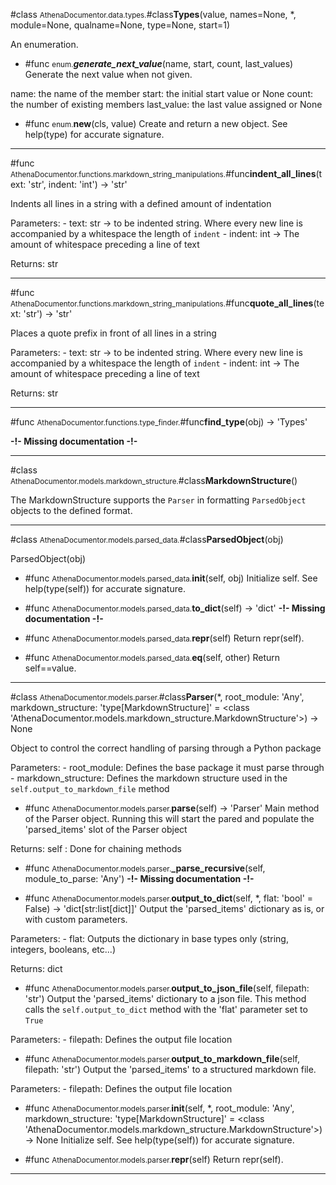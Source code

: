 #class <small>AthenaDocumentor.data.types.</small>#class**Types**(value, names=None, *, module=None, qualname=None, type=None, start=1)

An enumeration.


- #func <small>enum.</small>**_generate_next_value_**(name, start, count, last_values)
    Generate the next value when not given.

name: the name of the member
start: the initial start value or None
count: the number of existing members
last_value: the last value assigned or None
    


- #func <small>enum.</small>**__new__**(cls, value)
    Create and return a new object.  See help(type) for accurate signature.


---

#func <small>AthenaDocumentor.functions.markdown_string_manipulations.</small>#func**indent_all_lines**(text: 'str', indent: 'int') -> 'str'

Indents all lines in a string with a defined amount of indentation

Parameters:
    - text: str -> to be indented string.
        Where every new line is accompanied by a whitespace the length of `indent`
    - indent: int -> The amount of whitespace preceding a line of text

Returns:
    str

---

#func <small>AthenaDocumentor.functions.markdown_string_manipulations.</small>#func**quote_all_lines**(text: 'str') -> 'str'

Places a quote prefix in front of all lines in a string

Parameters:
    - text: str -> to be indented string.
        Where every new line is accompanied by a whitespace the length of `indent`
    - indent: int -> The amount of whitespace preceding a line of text

Returns:
    str

---

#func <small>AthenaDocumentor.functions.type_finder.</small>#func**find_type**(obj) -> 'Types'

**<span style={color:red}>-!- Missing documentation -!-</span>**

---

#class <small>AthenaDocumentor.models.markdown_structure.</small>#class**MarkdownStructure**()

The MarkdownStructure supports the `Parser` in formatting `ParsedObject` objects to the defined format.



---

#class <small>AthenaDocumentor.models.parsed_data.</small>#class**ParsedObject**(obj)

ParsedObject(obj)


- #func <small>AthenaDocumentor.models.parsed_data.</small>**__init__**(self, obj)
    Initialize self.  See help(type(self)) for accurate signature.
    


- #func <small>AthenaDocumentor.models.parsed_data.</small>**to_dict**(self) -> 'dict'
    **<span style={color:red}>-!- Missing documentation -!-</span>**
    


- #func <small>AthenaDocumentor.models.parsed_data.</small>**__repr__**(self)
    Return repr(self).
    


- #func <small>AthenaDocumentor.models.parsed_data.</small>**__eq__**(self, other)
    Return self==value.


---

#class <small>AthenaDocumentor.models.parser.</small>#class**Parser**(*, root_module: 'Any', markdown_structure: 'type[MarkdownStructure]' = <class 'AthenaDocumentor.models.markdown_structure.MarkdownStructure'>) -> None

Object to control the correct handling of parsing through a Python package

Parameters:
    - root_module: Defines the base package it must parse through
    - markdown_structure: Defines the markdown structure used in the `self.output_to_markdown_file` method


- #func <small>AthenaDocumentor.models.parser.</small>**parse**(self) -> 'Parser'
    Main method of the Parser object.
Running this will start the pared and populate the 'parsed_items' slot of the Parser object

Returns:
    self : Done for chaining methods
    


- #func <small>AthenaDocumentor.models.parser.</small>**_parse_recursive**(self, module_to_parse: 'Any')
    **<span style={color:red}>-!- Missing documentation -!-</span>**
    


- #func <small>AthenaDocumentor.models.parser.</small>**output_to_dict**(self, *, flat: 'bool' = False) -> 'dict[str:list[dict]]'
    Output the 'parsed_items' dictionary as is, or with custom parameters.

Parameters:
    - flat: Outputs the dictionary in base types only (string, integers, booleans, etc...)

Returns:
    dict
    


- #func <small>AthenaDocumentor.models.parser.</small>**output_to_json_file**(self, filepath: 'str')
    Output the 'parsed_items' dictionary to a json file.
This method calls the `self.output_to_dict` method with the 'flat' parameter set to `True`

Parameters:
    - filepath: Defines the output file location
    


- #func <small>AthenaDocumentor.models.parser.</small>**output_to_markdown_file**(self, filepath: 'str')
    Output the 'parsed_items' to a structured markdown file.

Parameters:
    - filepath: Defines the output file location
    


- #func <small>AthenaDocumentor.models.parser.</small>**__init__**(self, *, root_module: 'Any', markdown_structure: 'type[MarkdownStructure]' = <class 'AthenaDocumentor.models.markdown_structure.MarkdownStructure'>) -> None
    Initialize self.  See help(type(self)) for accurate signature.
    


- #func <small>AthenaDocumentor.models.parser.</small>**__repr__**(self)
    Return repr(self).


---

